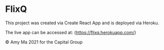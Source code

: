 # FlixQ
This project was created via Create React App and is deployed via Heroku.  

The live app can be accessed at: (https://flixq.herokuapp.com/)

© Amy Ma 2021 for the Capital Group
